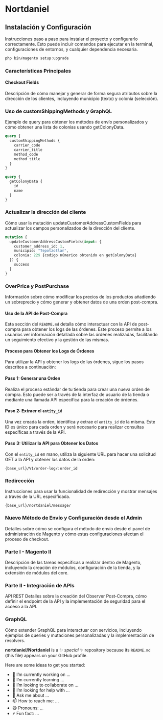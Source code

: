 # Nortdaniel

## Instalación y Configuración

Instrucciones paso a paso para instalar el proyecto y configurarlo correctamente. Esto puede incluir comandos para ejecutar en la terminal, configuraciones de entornos, y cualquier dependencia necesaria.

```bash
php bin/magento setup:upgrade
```


### Características Principales
#### Checkout Fields
Descripción de cómo manejar y generar de forma segura atributos sobre la dirección de los clientes, incluyendo municipio (texto) y colonia (selección).

### Uso de customShippingMethods y GraphQL
Ejemplo de query para obtener los métodos de envío personalizados y cómo obtener una lista de colonias usando getColonyData.


```graphql
query {
  customShippingMethods {
    carrier_code
    carrier_title
    method_code
    method_title
  }
}

query {
  getColonyData {
    id
    name
  }
}
```
### Actualizar la dirección del cliente
Cómo usar la mutación updateCustomerAddressCustomFields para actualizar los campos personalizados de la dirección del cliente.

```graphql
mutation {
  updateCustomerAddressCustomFields(input: {
    customer_address_id: 1,
    municipio: "Tepotzotlan",
    colonia: 229 {codigo númerico obtenido en getColonyData}
  }) {
    success
  }
}

```

### OverPrice y PostPurchase
Información sobre cómo modificar los precios de los productos añadiendo un sobreprecio y cómo generar y obtener datos de una orden post-compra.
#### Uso de la API de Post-Compra

Esta sección del `README.md` detalla cómo interactuar con la API de post-compra para obtener los logs de las órdenes. Este proceso permite a los usuarios ver información detallada sobre las órdenes realizadas, facilitando un seguimiento efectivo y la gestión de las mismas.

#### Proceso para Obtener los Logs de Órdenes

Para utilizar la API y obtener los logs de las órdenes, sigue los pasos descritos a continuación:

#### Paso 1: Generar una Orden

Realiza el proceso estándar de tu tienda para crear una nueva orden de compra. Esto puede ser a través de la interfaz de usuario de la tienda o mediante una llamada API específica para la creación de órdenes.

#### Paso 2: Extraer el `entity_id`

Una vez creada la orden, identifica y extrae el `entity_id` de la misma. Este ID es único para cada orden y será necesario para realizar consultas específicas a través de la API.

#### Paso 3: Utilizar la API para Obtener los Datos

Con el `entity_id` en mano, utiliza la siguiente URL para hacer una solicitud GET a la API y obtener los datos de la orden:

```plaintext
{base_url}/V1/order-log/:order_id
```


### Redirección
Instrucciones para usar la funcionalidad de redirección y mostrar mensajes a través de la URL especificada.
```plaintext
{base_url}/nortdaniel/message/

```


### Nuevo Método de Envío y Configuración desde el Admin
Detalles sobre cómo se configura el método de envío desde el panel de administración de Magento y cómo estas configuraciones afectan el proceso de checkout.

### Parte I - Magento II
Descripción de las tareas específicas a realizar dentro de Magento, incluyendo la creación de módulos, configuración de la tienda, y la extensión de módulos del core.

### Parte II - Integración de APIs
API REST
Detalles sobre la creación del Observer Post-Compra, cómo definir el endpoint de la API y la implementación de seguridad para el acceso a la API.

### GraphQL
Cómo extender GraphQL para interactuar con servicios, incluyendo ejemplos de queries y mutaciones personalizadas y la implementación de resolvers.



**nortdaniel/Nortdaniel** is a ✨ _special_ ✨ repository because its `README.md` (this file) appears on your GitHub profile.

Here are some ideas to get you started:

- 🔭 I’m currently working on ...
- 🌱 I’m currently learning ...
- 👯 I’m looking to collaborate on ...
- 🤔 I’m looking for help with ...
- 💬 Ask me about ...
- 📫 How to reach me: ...
- 😄 Pronouns: ...
- ⚡ Fun fact: ...

